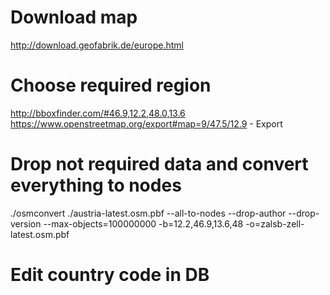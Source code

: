 # Download map
http://download.geofabrik.de/europe.html

# Choose required region
http://bboxfinder.com/#46.9,12.2,48.0,13.6
https://www.openstreetmap.org/export#map=9/47.5/12.9 - Export

# Drop not required data and convert everything to nodes
./osmconvert ./austria-latest.osm.pbf --all-to-nodes --drop-author --drop-version --max-objects=100000000 -b=12.2,46.9,13.6,48 -o=zalsb-zell-latest.osm.pbf

# Edit country code in DB